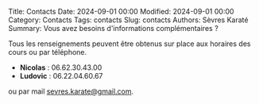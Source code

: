 Title: Contacts
Date: 2024-09-01 00:00
Modified: 2024-09-01 00:00
Category: Contacts
Tags: contacts
Slug: contacts
Authors: Sèvres Karaté 
Summary: Vous avez besoins d'informations complémentaires ?

Tous les renseignements peuvent être obtenus  sur place aux horaires des cours ou par téléphone. 

- __Nicolas__ : 06.62.30.43.00
- __Ludovic__ : 06.22.04.60.67

ou par mail [sevres.karate@gmail.com](mailto://sevres.karate@gmail.com).
